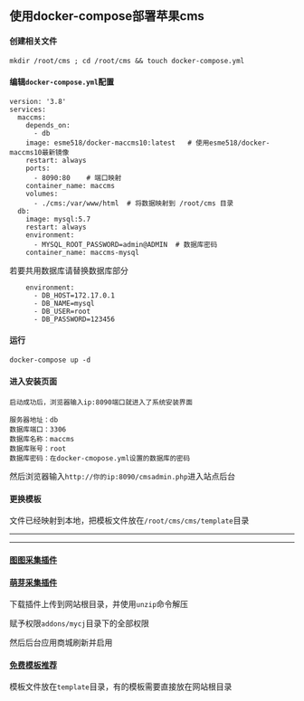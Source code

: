## 使用docker-compose部署苹果cms

#### 创建相关文件

```
mkdir /root/cms ; cd /root/cms && touch docker-compose.yml
```

#### 编辑`docker-compose.yml`配置

```
version: '3.8'
services:
  maccms:
    depends_on:
      - db
    image: esme518/docker-maccms10:latest   # 使用esme518/docker-maccms10最新镜像
    restart: always
    ports:
      - 8090:80    # 端口映射
    container_name: maccms
    volumes:
      - ./cms:/var/www/html  # 将数据映射到 /root/cms 目录
  db:
    image: mysql:5.7
    restart: always
    environment:
      - MYSQL_ROOT_PASSWORD=admin@ADMIN  # 数据库密码
    container_name: maccms-mysql
```
若要共用数据库请替换数据库部分
```
    environment:
      - DB_HOST=172.17.0.1
      - DB_NAME=mysql
      - DB_USER=root
      - DB_PASSWORD=123456
```

#### 运行
```
docker-compose up -d
```


#### 进入安装页面

```
启动成功后，浏览器输入ip:8090端口就进入了系统安装界面

服务器地址：db
数据库端口：3306
数据库名称：maccms
数据库账号：root
数据库密码：在docker-cmopose.yml设置的数据库的密码
```


然后浏览器输入`http://你的ip:8090/cmsadmin.php`进入站点后台


#### 更换模板

文件已经映射到本地，把模板文件放在`/root/cms/cms/template`目录



---
---

#### [图图采集插件](https://maccmsbox.com/details416.html)

#### [萌芽采集插件](https://www.mycj.pro/mycj-down)

下载插件上传到网站根目录，并使用`unzip`命令解压

赋予权限`addons/mycj`目录下的全部权限

然后后台应用商城刷新并启用

#### [免费模板推荐](https://www.maccmsbox.com/)

模板文件放在`template`目录，有的模板需要直接放在网站根目录

